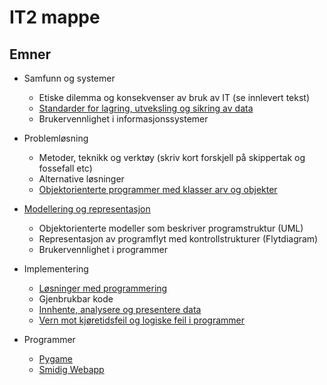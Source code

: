 # IT2 mappe

## Emner

- Samfunn og systemer
    - Etiske dilemma og konsekvenser av bruk av IT (se innlevert tekst)
    - [Standarder for lagring, utveksling og sikring av data](./samfunn-og-systemer/data.md)
    - Brukervennlighet i informasjonssystemer
- Problemløsning
    - Metoder, teknikk og verktøy (skriv kort forskjell på skippertak og fossefall etc)
    - Alternative løsninger
    - [Objektorienterte programmer med klasser arv og objekter](./arv/arv.md)

    
- [Modellering og representasjon](./pygame-23mars/)
    - Objektorienterte modeller som beskriver programstruktur (UML)
    - Representasjon av programflyt med kontrollstrukturer (Flytdiagram)
    - Brukervennlighet i programmer
- Implementering
    - [Løsninger med programmering](./it2-smidig-webapp/)
    - Gjenbrukbar kode
    - [Innhente, analysere og presentere data](./implementering/presenteredata.md)
    - [Vern mot kjøretidsfeil og logiske feil i programmer](./implementering/feilhaandtering.md)

- Programmer
    - [Pygame](./pygame-23mars/)
    - [Smidig Webapp](./it2-smidig-webapp/)